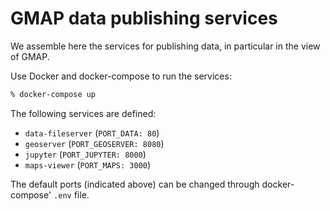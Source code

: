 # GMAP data publishing services

We assemble here the services for publishing data, in particular in the
view of GMAP.

Use Docker and docker-compose to run the services:
```bash
% docker-compose up
```

The following services are defined:
* `data-fileserver` (`PORT_DATA: 80`)
* `geoserver` (`PORT_GEOSERVER: 8080`)
* `jupyter` (`PORT_JUPYTER: 8000`)
* `maps-viewer` (`PORT_MAPS: 3000`)

The default ports (indicated above) can be changed through docker-compose'
`.env` file.
